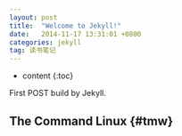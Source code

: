 ```yaml
---
layout: post
title:  "Welcome to Jekyll!"
date:   2014-11-17 13:31:01 +0800
categories: jekyll
tag: 读书笔记
---
```


* content
{:toc}


First POST build by Jekyll.


The Command Linux				{#tmw}
------------------------

